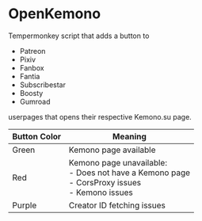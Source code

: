 # OpenKemono

Tempermonkey script that adds a button to
- Patreon
- Pixiv
- Fanbox
- Fantia
- Subscribestar
- Boosty
- Gumroad
  
userpages that opens their respective Kemono.su page.

| Button Color | Meaning                                                                                   |
|--------------|-------------------------------------------------------------------------------------------|
| Green        | Kemono page available                                                                     |
| Red          | Kemono page unavailable:<br>- Does not have a Kemono page<br>- CorsProxy issues<br>- Kemono issues |
| Purple       | Creator ID fetching issues                                                                |
